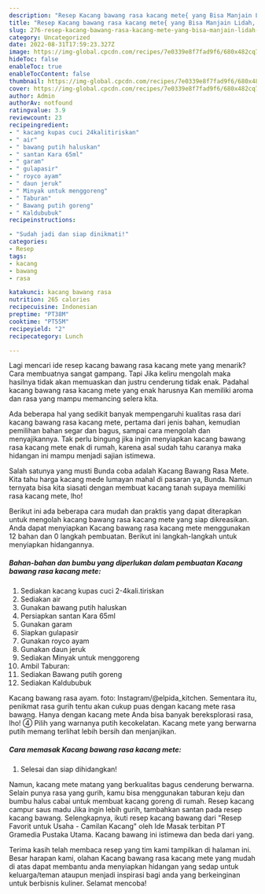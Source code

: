 ```yaml
---
description: "Resep Kacang bawang rasa kacang mete{ yang Bisa Manjain Lidah,  Menu Buat lebaran"
title: "Resep Kacang bawang rasa kacang mete{ yang Bisa Manjain Lidah,  Menu Buat lebaran"
slug: 276-resep-kacang-bawang-rasa-kacang-mete-yang-bisa-manjain-lidah-menu-buat-lebaran
category: Uncategorized
date: 2022-08-31T17:59:23.327Z
image: https://img-global.cpcdn.com/recipes/7e0339e8f7fad9f6/680x482cq70/kacang-bawang-rasa-kacang-mete-foto-resep-utama.jpg
hideToc: false
enableToc: true
enableTocContent: false
thumbnail: https://img-global.cpcdn.com/recipes/7e0339e8f7fad9f6/680x482cq70/kacang-bawang-rasa-kacang-mete-foto-resep-utama.jpg
cover: https://img-global.cpcdn.com/recipes/7e0339e8f7fad9f6/680x482cq70/kacang-bawang-rasa-kacang-mete-foto-resep-utama.jpg
author: Admin
authorAv: notfound
ratingvalue: 3.9
reviewcount: 23
recipeingredient:
- " kacang kupas cuci 24kalitiriskan"
- " air"
- " bawang putih haluskan"
- " santan Kara 65ml"
- " garam"
- " gulapasir"
- " royco ayam"
- " daun jeruk"
- " Minyak untuk menggoreng"
- " Taburan"
- " Bawang putih goreng"
- " Kaldububuk"
recipeinstructions:

- "Sudah jadi dan siap dinikmati!"
categories:
- Resep
tags:
- kacang
- bawang
- rasa

katakunci: kacang bawang rasa 
nutrition: 265 calories
recipecuisine: Indonesian
preptime: "PT38M"
cooktime: "PT55M"
recipeyield: "2"
recipecategory: Lunch

---
```



Lagi mencari ide resep kacang bawang rasa kacang mete yang menarik? Cara membuatnya sangat gampang. Tapi Jika keliru mengolah maka hasilnya tidak akan memuaskan dan justru cenderung tidak enak. Padahal kacang bawang rasa kacang mete yang enak harusnya Kan memiliki aroma dan rasa yang mampu memancing selera kita.


Ada beberapa hal yang sedikit banyak mempengaruhi kualitas rasa dari kacang bawang rasa kacang mete, pertama dari jenis bahan, kemudian pemilihan bahan segar dan bagus, sampai cara mengolah dan menyajikannya. Tak perlu bingung jika ingin menyiapkan kacang bawang rasa kacang mete enak di rumah, karena asal sudah tahu caranya maka hidangan ini mampu menjadi sajian istimewa.

Salah satunya yang musti Bunda coba adalah Kacang Bawang Rasa Mete. Kita tahu harga kacang mede lumayan mahal di pasaran ya, Bunda. Namun ternyata bisa kita siasati dengan membuat kacang tanah supaya memiliki rasa kacang mete, lho!


Berikut ini ada beberapa cara mudah dan praktis yang dapat diterapkan untuk mengolah kacang bawang rasa kacang mete yang siap dikreasikan. Anda dapat menyiapkan Kacang bawang rasa kacang mete menggunakan 12 bahan dan 0 langkah pembuatan. Berikut ini langkah-langkah untuk menyiapkan hidangannya.

<!--inarticleads1-->

##### Bahan-bahan dan bumbu yang diperlukan dalam pembuatan Kacang bawang rasa kacang mete:

1. Sediakan  kacang kupas cuci 2-4kali.tiriskan
1. Sediakan  air
1. Gunakan  bawang putih haluskan
1. Persiapkan  santan Kara 65ml
1. Gunakan  garam
1. Siapkan  gulapasir
1. Gunakan  royco ayam
1. Gunakan  daun jeruk
1. Sediakan  Minyak untuk menggoreng
1. Ambil  Taburan:
1. Sediakan  Bawang putih goreng
1. Sediakan  Kaldububuk


Kacang bawang rasa ayam. foto: Instagram/@elpida_kitchen. Sementara itu, penikmat rasa gurih tentu akan cukup puas dengan kacang mete rasa bawang. Hanya dengan kacang mete Anda bisa banyak bereksplorasi rasa, lho! ④ Pilih yang warnanya putih kecokelatan. Kacang mete yang berwarna putih memang terlihat lebih bersih dan menjanjikan. 

<!--inarticleads2-->

##### Cara memasak Kacang bawang rasa kacang mete:


1. Selesai dan siap dihidangkan!

Namun, kacang mete matang yang berkualitas bagus cenderung berwarna. Selain punya rasa yang gurih, kamu bisa menggunakan taburan keju dan bumbu halus cabai untuk membuat kacang goreng di rumah. Resep kacang campur saus madu Jika ingin lebih gurih, tambahkan santan pada resep kacang bawang. Selengkapnya, ikuti resep kacang bawang dari &#34;Resep Favorit untuk Usaha - Camilan Kacang&#34; oleh Ide Masak terbitan PT Gramedia Pustaka Utama. Kacang bawang ini istimewa dan beda dari yang. 

Terima kasih telah membaca resep yang tim kami tampilkan di halaman ini. Besar harapan kami, olahan Kacang bawang rasa kacang mete yang mudah di atas dapat membantu anda menyiapkan hidangan yang sedap untuk keluarga/teman ataupun menjadi inspirasi bagi anda yang berkeinginan untuk berbisnis kuliner. Selamat mencoba!
